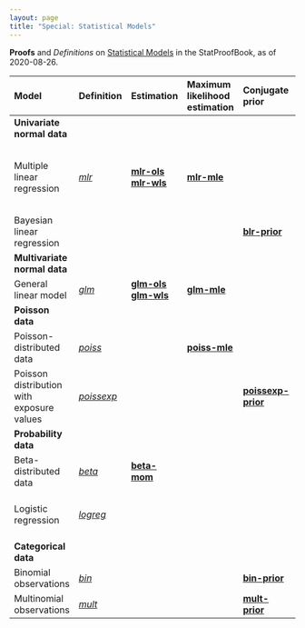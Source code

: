 ```yaml
---
layout: page
title: "Special: Statistical Models"
---
```



**Proofs** and *Definitions* on [Statistical Models](/I/Table_of_Contents#Statistical%20Models) in the StatProofBook, as of 2020-08-26.

| Model | Definition | Estimation | Maximum<br>likelihood<br>estimation | Conjugate<br>prior | Posterior<br>distribution | Log<br>model<br>evidence | Other |
|:----- |:---------- |:---------- |:----------------------------------- |:------------------------------- |:------------------------- |:--------------------- |:----- |
| **Univariate<br>normal data** |  |  |  |  |  |  |  |
| Multiple linear regression | *[mlr](/D/mlr)* | **[mlr-ols](/P/mlr-ols)**<br>**[mlr-wls](/P/mlr-wls)** | **[mlr-mle](/P/mlr-mle)** |  |  |  | **[mlr-pss](/P/mlr-pss)**<br>**[mlr-mat](/P/mlr-mat)**<br>**[mlr-idem](/P/mlr-idem)** |
| Bayesian linear regression |  |  |  | **[blr-prior](/P/blr-prior)** | **[blr-post](/P/blr-post)** | **[blr-lme](/P/blr-lme)** | **[blr-pp](/P/blr-pp)**<br>**[blr-pcr](/P/blr-pcr)** |
| **Multivariate<br>normal data** |  |  |  |  |  |  |  |
| General linear model | *[glm](/D/mlr)* | **[glm-ols](/P/glm-ols)**<br>**[glm-wls](/P/glm-wls)** | **[glm-mle](/P/glm-mle)** |  |  |  |  |
| **Poisson data** |  |  |  |  |  |  |  |
| Poisson-distributed data | *[poiss](/D/poiss-data)* |  | **[poiss-mle](/P/poiss-mle)** |  |  |  |  |
| Poisson distribution with exposure values | *[poissexp](/D/poissexp)* |  |  | **[poissexp-prior](/P/poissexp-prior)** | **[poissexp-post](/P/poissexp-post)** | **[poissexp-lme](/P/poissexp-lme)** |  |
| **Probability data** |  |  |  |  |  |  |  |
| Beta-distributed data | *[beta](/D/beta-data)* | **[beta-mom](/P/beta-mom)** |  |  |  |  |  |
| Logistic regression | *[logreg](/D/logreg)* |  |  |  |  |  | **[logreg-pnlo](/P/logreg-pnlo)**<br>**[logreg-lonp](/P/logreg-lonp)** |
| **Categorical data** |  |  |  |  |  |  |  |
| Binomial observations | *[bin](/D/bin-data)* |  |  | **[bin-prior](/P/bin-prior)** | **[bin-post](/P/bin-post)** | **[bin-lme](/P/bin-lme)** |  |
| Multinomial observations | *[mult](/D/mult-data)* |  |  | **[mult-prior](/P/mult-prior)** | **[mult-post](/P/mult-post)** | **[mult-lme](/P/mult-lme)** |  |
